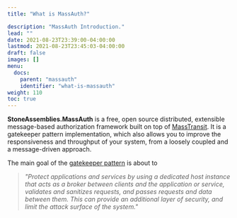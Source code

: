 ```yaml
---
title: "What is MassAuth?"

description: "MassAuth Introduction."
lead: ""
date: 2021-08-23T23:39:00-04:00:00
lastmod: 2021-08-23T23:45:03-04:00:00
draft: false
images: []
menu:
  docs:
    parent: "massauth"
    identifier: "what-is-massauth"
weight: 110
toc: true
---
```


**StoneAssemblies.MassAuth** is a free, open source distributed, extensible message-based authorization framework built on top of [MassTransit](https://masstransit-project.com/). It is a gatekeeper pattern implementation, which also allows you to improve the responsiveness and throughput of your system, from a loosely coupled and a message-driven approach. 

The main goal of the [gatekeeper pattern](https://docs.microsoft.com/en-us/azure/architecture/patterns/gatekeeper) is about to 

> _"Protect applications and services by using a dedicated host instance that acts as a broker between clients and the application or service, validates and sanitizes requests, and passes requests and data between them. This can provide an additional layer of security, and limit the attack surface of the system."_


